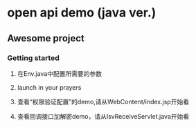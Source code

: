 # open api demo (java ver.)

## Awesome project

### Getting started
1. 在Env.java中配置所需要的参数

2. launch in your prayers

3. 查看“权限验证配置”的demo,请从WebContent/index.jsp开始看

4. 查看回调接口加解密demo，请从IsvReceiveServlet.java开始看